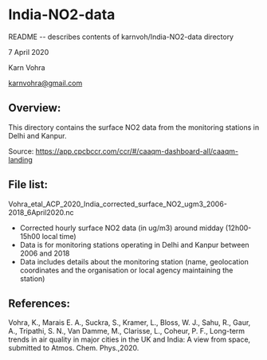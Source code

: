 # India-NO2-data

README -- describes contents of karnvoh/India-NO2-data directory

7 April 2020

Karn Vohra

karnvohra@gmail.com

## Overview: 
	
This directory contains the surface NO2 data from the monitoring stations in Delhi and Kanpur.

Source: https://app.cpcbccr.com/ccr/#/caaqm-dashboard-all/caaqm-landing

## File list:

Vohra_etal_ACP_2020_India_corrected_surface_NO2_ugm3_2006-2018_6April2020.nc
  * Corrected hourly surface NO2 data (in ug/m3) around midday (12h00-15h00 local time)
  * Data is for monitoring stations operating in Delhi and Kanpur between 2006 and 2018
  * Data includes details about the monitoring station (name, geolocation coordinates and the organisation or local agency maintaining the station)

## References: 
	
Vohra, K., Marais E. A., Suckra, S., Kramer, L., Bloss, W. J., Sahu, R., Gaur, A., Tripathi, S. N., Van Damme, M., Clarisse, L., Coheur, P. F., Long-term trends in air quality in major cities in the UK and India: A view from space, submitted to Atmos. Chem. Phys.,2020.
